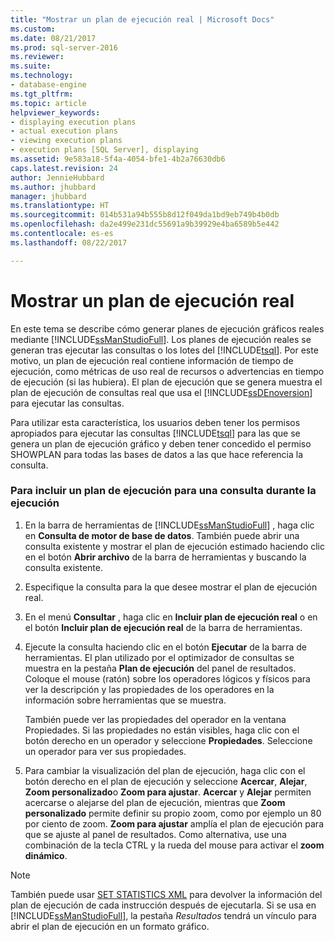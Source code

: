 ```yaml
---
title: "Mostrar un plan de ejecución real | Microsoft Docs"
ms.custom: 
ms.date: 08/21/2017
ms.prod: sql-server-2016
ms.reviewer: 
ms.suite: 
ms.technology:
- database-engine
ms.tgt_pltfrm: 
ms.topic: article
helpviewer_keywords:
- displaying execution plans
- actual execution plans
- viewing execution plans
- execution plans [SQL Server], displaying
ms.assetid: 9e583a18-5f4a-4054-bfe1-4b2a76630db6
caps.latest.revision: 24
author: JennieHubbard
ms.author: jhubbard
manager: jhubbard
ms.translationtype: HT
ms.sourcegitcommit: 014b531a94b555b8d12f049da1bd9eb749b4b0db
ms.openlocfilehash: da2e499e231dc55691a9b39929e4ba6589b5e442
ms.contentlocale: es-es
ms.lasthandoff: 08/22/2017

---
```

# <a name="display-an-actual-execution-plan"></a>Mostrar un plan de ejecución real
  En este tema se describe cómo generar planes de ejecución gráficos reales mediante [!INCLUDE[ssManStudioFull](../../includes/ssmanstudiofull-md.md)]. Los planes de ejecución reales se generan tras ejecutar las consultas o los lotes del [!INCLUDE[tsql](../../includes/tsql-md.md)]. Por este motivo, un plan de ejecución real contiene información de tiempo de ejecución, como métricas de uso real de recursos o advertencias en tiempo de ejecución (si las hubiera). El plan de ejecución que se genera muestra el plan de ejecución de consultas real que usa el [!INCLUDE[ssDEnoversion](../../includes/ssdenoversion-md.md)] para ejecutar las consultas.  
  
 Para utilizar esta característica, los usuarios deben tener los permisos apropiados para ejecutar las consultas [!INCLUDE[tsql](../../includes/tsql-md.md)] para las que se genera un plan de ejecución gráfico y deben tener concedido el permiso SHOWPLAN para todas las bases de datos a las que hace referencia la consulta.  
  
### <a name="to-include-an-execution-plan-for-a-query-during-execution"></a>Para incluir un plan de ejecución para una consulta durante la ejecución  
  
1.  En la barra de herramientas de [!INCLUDE[ssManStudioFull](../../includes/ssmanstudiofull-md.md)] , haga clic en **Consulta de motor de base de datos**. También puede abrir una consulta existente y mostrar el plan de ejecución estimado haciendo clic en el botón **Abrir archivo** de la barra de herramientas y buscando la consulta existente. 
  
2.  Especifique la consulta para la que desee mostrar el plan de ejecución real.  
  
3.  En el menú **Consultar** , haga clic en **Incluir plan de ejecución real** o en el botón **Incluir plan de ejecución real** de la barra de herramientas.  
  
4.  Ejecute la consulta haciendo clic en el botón **Ejecutar** de la barra de herramientas. El plan utilizado por el optimizador de consultas se muestra en la pestaña **Plan de ejecución** del panel de resultados. Coloque el mouse (ratón) sobre los operadores lógicos y físicos para ver la descripción y las propiedades de los operadores en la información sobre herramientas que se muestra.  
  
     También puede ver las propiedades del operador en la ventana Propiedades. Si las propiedades no están visibles, haga clic con el botón derecho en un operador y seleccione **Propiedades**. Seleccione un operador para ver sus propiedades.  
  
5.  Para cambiar la visualización del plan de ejecución, haga clic con el botón derecho en el plan de ejecución y seleccione **Acercar**, **Alejar**, **Zoom personalizado**o **Zoom para ajustar**. **Acercar** y **Alejar** permiten acercarse o alejarse del plan de ejecución, mientras que **Zoom personalizado** permite definir su propio zoom, como por ejemplo un 80 por ciento de zoom. **Zoom para ajustar** amplía el plan de ejecución para que se ajuste al panel de resultados. Como alternativa, use una combinación de la tecla CTRL y la rueda del mouse para activar el **zoom dinámico**.  
  
 
 > [!NOTE] 
 > También puede usar [SET STATISTICS XML](../../t-sql/statements/set-statistics-xml-transact-sql.md) para devolver la información del plan de ejecución de cada instrucción después de ejecutarla. Si se usa en [!INCLUDE[ssManStudioFull](../../includes/ssmanstudiofull-md.md)], la pestaña *Resultados* tendrá un vínculo para abrir el plan de ejecución en un formato gráfico.   

